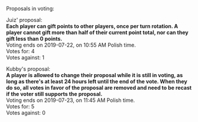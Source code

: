 Proposals in voting:  

Juiz' proposal:  
**Each player can gift points to other players, once per turn rotation. A player cannot gift more than half of their current point total, nor can they gift less than 0 points.**  
Voting ends on 2019-07-22, on 10:55 AM Polish time.  
Votes for: 4  
Votes against: 1

Kubby's proposal:  
**A player is allowed to change their proposal while it is still in voting, as long as there's at least 24 hours left until the end of the vote. When they do so, all votes in favor of the proposal are removed and need to be recast if the voter still supports the proposal.**  
Voting ends on 2019-07-23, on 11:45 AM Polish time.  
Votes for: 5  
Votes against: 0
